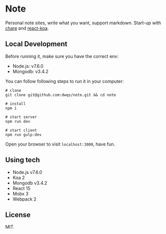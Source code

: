 # Note

Personal note sites, write what you want, support markdown. Start-up with [chare](https://github.com/dwqs/chare) and [react-koa](https://github.com/dwqs/react-koa).

## Local Development

Before running it, make sure you have the correct env:

* Node.js: v7.6.0
* Mongodb: v3.4.2

You can follow following steps to run it in your computer:

```
# clone
git clone git@github.com:dwqs/note.git && cd note

# install
npm i

# start server
npm run dev

# start client
npm run gulp:dev
```

Open your browser to visit `localhost:3000`, have fun.

## Using tech

* Node.js v7.6.0
* Koa 2
* Mongodb v3.4.2
* React 15
* Mobx 3
* Webpack 2

## License

MIT.
